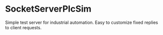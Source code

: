 # SocketServerPlcSim
Simple test server for industrial automation. Easy to customize fixed replies to client requests.
